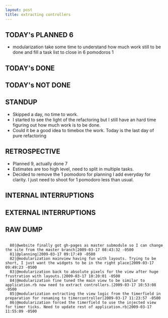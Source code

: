 ```yaml
---
layout: post
title: extracting controllers
---
```


TODAY's PLANNED 6
-----------------
* modularization take some time to understand how much work still to be done and fill a task list to close in 6 pomodoros 1

TODAY's DONE
------------

TODAY's NOT DONE
----------------

STANDUP
-------
* Skipped a day, no time to work.
* I started to see the light of the refactoring but I still have an hard time figuring out how much work is to be done.
* Could it be a good idea to timebox the work. Today is the last day of pure refactoring

RETROSPECTIVE
-------------
* Planned 9, actually done 7
* Estimates are too high level, need to split in multiple tasks.
* Decided to remove the 1 pomodoro for planning I add everyday for clarity. I just need to shoot for 1 pomodoro less than usual.

INTERNAL INTERRUPTIONS
----------------------

EXTERNAL INTERRUPTIONS
----------------------

RAW DUMP
--------
<pre><code>
  80|@website finally got gh-pages as master submodule so I can change the site from the master branch|2009-03-17 08:43:32 -0500
  81|@planning|2009-03-17 09:17:49 -0500
  82|@modularization mainview having fun with layouts. Trying to be short, I just want the widgets to be in the right place|2009-03-17 09:49:23 -0500
  83|@modularization back to absolute pixels for the view after huge frustration with layouts.|2009-03-17 10:20:01 -0500
  84|@modularization fine tuned the main view to be similar to application.rb now need to extract controllers.|2009-03-17 10:53:08 -0500
  85|@modularization extracting the view logic from the timerfield in preparation for renaming to timercontroller|2009-03-17 11:23:57 -0500
  86|@modularization forced the timerfield to use the injected view for timer ticks. Need to update rest of application.rb|2009-03-17 11:55:09 -0500</code></pre>